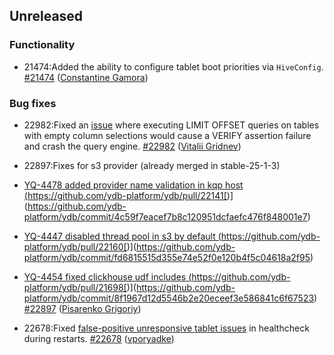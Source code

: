 ## Unreleased

### Functionality

* 21474:Added the ability to configure tablet boot priorities via `HiveConfig`. [#21474](https://github.com/ydb-platform/ydb/pull/21474) ([Constantine Gamora](https://github.com/ya-ksgamora))

### Bug fixes

* 22982:Fixed an [issue](https://github.com/ydb-platform/ydb/issues/22493) where executing LIMIT OFFSET queries on tables with empty column selections would cause a VERIFY assertion failure and crash the query engine. [#22982](https://github.com/ydb-platform/ydb/pull/22982) ([Vitalii Gridnev](https://github.com/gridnevvvit))
* 22897:Fixes for s3 provider (already merged in stable-25-1-3)

* [YQ-4478 added provider name validation in kqp host (](https://github.com/ydb-platform/ydb/commit/4c59f7eacef7b8c120951dcfaefc476f848001e7)https://github.com/ydb-platform/ydb/pull/22141[)](https://github.com/ydb-platform/ydb/commit/4c59f7eacef7b8c120951dcfaefc476f848001e7)
* [YQ-4447 disabled thread pool in s3 by default (](https://github.com/ydb-platform/ydb/commit/fd6815515d355e74e52f0e120b4f5c04618a2f95)https://github.com/ydb-platform/ydb/pull/22160[)](https://github.com/ydb-platform/ydb/commit/fd6815515d355e74e52f0e120b4f5c04618a2f95)
* [YQ-4454 fixed clickhouse udf includes (](https://github.com/ydb-platform/ydb/commit/8f1967d12d5546b2e20eceef3e586841c6f67523)https://github.com/ydb-platform/ydb/pull/21698[)](https://github.com/ydb-platform/ydb/commit/8f1967d12d5546b2e20eceef3e586841c6f67523) [#22897](https://github.com/ydb-platform/ydb/pull/22897) ([Pisarenko Grigoriy](https://github.com/GrigoriyPA))
* 22678:Fixed [false-positive unresponsive tablet issues](https://github.com/ydb-platform/ydb/issues/22390) in healthcheck during restarts. [#22678](https://github.com/ydb-platform/ydb/pull/22678) ([vporyadke](https://github.com/vporyadke))


